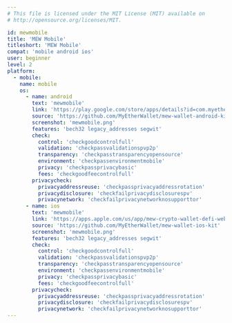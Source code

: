 ```yaml
---
# This file is licensed under the MIT License (MIT) available on
# http://opensource.org/licenses/MIT.

id: mewmobile
title: 'MEW Mobile'
titleshort: 'MEW Mobile'
compat: 'mobile android ios'
user: beginner
level: 2
platform:
  - mobile:
    name: mobile
    os:
      - name: android
        text: 'mewmobile'
        link: 'https://play.google.com/store/apps/details?id=com.myetherwallet.mewwallet'
        source: 'https://github.com/MyEtherWallet/mew-wallet-android-kit'
        screenshot: 'mewmobile.png'
        features: 'bech32 legacy_addresses segwit'
        check:
          control: 'checkgoodcontrolfull'
          validation: 'checkpassvalidationspvp2p'
          transparency: 'checkpasstransparencyopensource'
          environment: 'checkpassenvironmentmobile'
          privacy: 'checkpassprivacybasic'
          fees: 'checkgoodfeecontrolfull'
        privacycheck:
          privacyaddressreuse: 'checkpassprivacyaddressrotation'
          privacydisclosure: 'checkfailprivacydisclosurespv'
          privacynetwork: 'checkfailprivacynetworknosupporttor'
      - name: ios
        text: 'mewmobile'
        link: 'https://apps.apple.com/us/app/mew-crypto-wallet-defi-web3/id1464614025'
        source: 'https://github.com/MyEtherWallet/mew-wallet-ios-kit'
        screenshot: 'mewmobile.png'
        features: 'bech32 legacy_addresses segwit'
        check:
          control: 'checkgoodcontrolfull'
          validation: 'checkpassvalidationspvp2p'
          transparency: 'checkpasstransparencyopensource'
          environment: 'checkpassenvironmentmobile'
          privacy: 'checkpassprivacybasic'
          fees: 'checkgoodfeecontrolfull'
        privacycheck:
          privacyaddressreuse: 'checkpassprivacyaddressrotation'
          privacydisclosure: 'checkfailprivacydisclosurespv'
          privacynetwork: 'checkfailprivacynetworknosupporttor'
---
```


